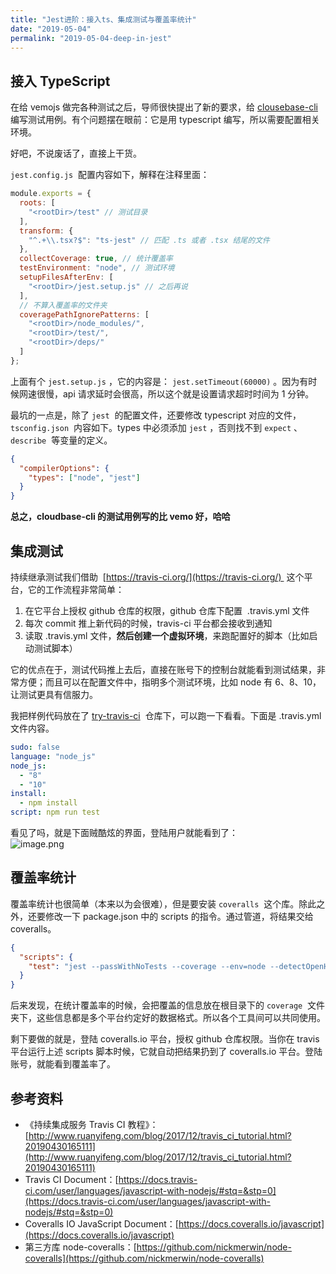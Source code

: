 ```yaml
---
title: "Jest进阶：接入ts、集成测试与覆盖率统计"
date: "2019-05-04"
permalink: "2019-05-04-deep-in-jest"
---
```


## 接入 TypeScript

在给 vemojs 做完各种测试之后，导师很快提出了新的要求，给 [clousebase-cli](https://github.com/TencentCloudBase/cloud-base-cli)  编写测试用例。有个问题摆在眼前：它是用 typescript 编写，所以需要配置相关环境。

好吧，不说废话了，直接上干货。

`jest.config.js`  配置内容如下，解释在注释里面：

```javascript
module.exports = {
  roots: [
    "<rootDir>/test" // 测试目录
  ],
  transform: {
    "^.+\\.tsx?$": "ts-jest" // 匹配 .ts 或者 .tsx 结尾的文件
  },
  collectCoverage: true, // 统计覆盖率
  testEnvironment: "node", // 测试环境
  setupFilesAfterEnv: [
    "<rootDir>/jest.setup.js" // 之后再说
  ],
  // 不算入覆盖率的文件夹
  coveragePathIgnorePatterns: [
    "<rootDir>/node_modules/",
    "<rootDir>/test/",
    "<rootDir>/deps/"
  ]
};
```

上面有个 `jest.setup.js` ，它的内容是： `jest.setTimeout(60000)` 。因为有时候网速很慢，api 请求延时会很高，所以这个就是设置请求超时时间为 1 分钟。

最坑的一点是，除了 `jest`  的配置文件，还要修改 typescript 对应的文件， `tsconfig.json`  内容如下。types 中必须添加 `jest` ，否则找不到 `expect` 、 `describe`  等变量的定义。

```json
{
  "compilerOptions": {
    "types": ["node", "jest"]
  }
}
```

**总之，cloudbase-cli 的测试用例写的比 vemo 好，哈哈**

## 集成测试

持续继承测试我们借助  [https://travis-ci.org/](https://travis-ci.org/)  这个平台，它的工作流程非常简单：

1. 在它平台上授权 github 仓库的权限，github 仓库下配置  .travis.yml 文件
1. 每次 commit 推上新代码的时候，travis-ci 平台都会接收到通知
1. 读取 .travis.yml 文件，**然后创建一个虚拟环境**，来跑配置好的脚本（比如启动测试脚本）

它的优点在于，测试代码推上去后，直接在账号下的控制台就能看到测试结果，非常方便；而且可以在配置文件中，指明多个测试环境，比如 node 有 6、8、10，让测试更具有信服力。

我把样例代码放在了 [try-travis-ci](https://github.com/dongyuanxin/try-travis-ci)  仓库下，可以跑一下看看。下面是 .travis.yml 文件内容。

```yaml
sudo: false
language: "node_js"
node_js:
  - "8"
  - "10"
install:
  - npm install
script: npm run test
```

看见了吗，就是下面贼酷炫的界面，登陆用户就能看到了：<br />![image.png](https://cdn.nlark.com/yuque/0/2019/png/233327/1556960049220-d204d334-21fb-4963-9095-e37d1600ac4b.png#align=left&display=inline&height=784&name=image.png&originHeight=980&originWidth=1908&size=147774&status=done&width=1526.4)

## 覆盖率统计

覆盖率统计也很简单（本来以为会很难），但是要安装 `coveralls`  这个库。除此之外，还要修改一下 package.json 中的 scripts 的指令。通过管道，将结果交给 coveralls。

```json
{
  "scripts": {
    "test": "jest --passWithNoTests --coverage --env=node --detectOpenHandles --coverageReporters=text-lcov | coveralls"
  }
}
```

后来发现，在统计覆盖率的时候，会把覆盖的信息放在根目录下的 `coverage`  文件夹下，这些信息都是多个平台约定好的数据格式。所以各个工具间可以共同使用。

剩下要做的就是，登陆 coveralls.io 平台，授权 github 仓库权限。当你在 travis 平台运行上述 scripts 脚本时候，它就自动把结果扔到了 coveralls.io 平台。登陆账号，就能看到覆盖率了。

## 参考资料

- 《持续集成服务 Travis CI 教程》：[http://www.ruanyifeng.com/blog/2017/12/travis_ci_tutorial.html?20190430165111](http://www.ruanyifeng.com/blog/2017/12/travis_ci_tutorial.html?20190430165111)
- Travis CI Document：[https://docs.travis-ci.com/user/languages/javascript-with-nodejs/#stq=&stp=0](https://docs.travis-ci.com/user/languages/javascript-with-nodejs/#stq=&stp=0)
- Coveralls IO JavaScript Document：[https://docs.coveralls.io/javascript](https://docs.coveralls.io/javascript)
- 第三方库 node-coveralls：[https://github.com/nickmerwin/node-coveralls](https://github.com/nickmerwin/node-coveralls)
